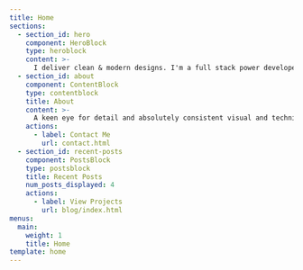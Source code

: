 ```yaml
---
title: Home
sections:
  - section_id: hero
    component: HeroBlock
    type: heroblock
    content: >-
      I deliver clean & modern designs. I'm a full stack power developer. All of my sites are super operable, intuitive, &amp; easy. I can create or modify powerful wordpress themes. Every site is fully responsive, built on HTML5, CSS3, PHP, Node.js, and on and on. Hope you dig it.
  - section_id: about
    component: ContentBlock
    type: contentblock
    title: About
    content: >-
      A keen eye for detail and absolutely consistent visual and technical content throughout. All done by hand. Quality delivered. Make the visitor stop and consider you. Every burakoff.com site does that - they can't look away. They spend time, consider your offer and
    actions:
      - label: Contact Me
        url: contact.html
  - section_id: recent-posts
    component: PostsBlock
    type: postsblock
    title: Recent Posts
    num_posts_displayed: 4
    actions:
      - label: View Projects
        url: blog/index.html
menus:
  main:
    weight: 1
    title: Home
template: home
---
```

